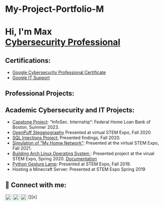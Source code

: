 # My-Project-Portfolio-M
<h1>Hi, I'm Max <br/><a href="https://github.com/MN0vva>Information Technology</a>, <a href="https://www.linkedin.com/in/max-navarrette/" >Cybersecurity Professional</a>

<h2>Certifications:</h2>

- [Google Cybersecurity Professional Certificate](https://coursera.org/share/f2a6e2619a4a14e1e979da3558232220)
- [Google IT Support](https://coursera.org/share/97af327e22cbc91a13a250f7a66f7aee)

<h2>Professional Projects:</h2>

<h2>Academic Cybersecurity and IT Projects:</h2>

- [Capstone Project](https://drive.google.com/drive/folders/16MkOD5rlSr-XMfuHkmdWPRGeHuDwDWJo?usp=drive_link): “InfoSec. Internship”: Federal Home Loan Bank of Boston, Summer 2023.
- [OpenPuff Steganography](https://youtu.be/62st1m6ZdW8) Presented at virtual STEM Expo, Fall 2020
- [SQL Injections Project:](https://docs.google.com/document/d/1tlWyr1jOC-uM2bzqVQ2MlTR3eqBnL6pl/edit?usp=drive_link&ouid=106987420707022229569&rtpof=true&sd=true) Presented findings, Fall 2020. 
- [Simulation of "My Homw Network"](https://youtu.be/aBRcQ8n086Q): Presented at the virtual STEM Expo, Fall 2021.
- [Building Arch Linux Operating System ](https://youtu.be/QJKEK6ZK0qQ): Presented project at the virual STEM Expo, Spring 2020. [Documentation](https://docs.google.com/document/d/1D0TjRf1TDVt0IW2ZeD9p0c2i9ywsD_GL/edit?usp=drive_link&ouid=106987420707022229569&rtpof=true&sd=true) 
- [Python Gesture Lamp](https://youtube.com/shorts/Fr10d4d7gOI?feature=share): Presented at STEM Expo, Fall 2019. 
- Hosting a Minecraft Server: Presented at STEM Expo Spring 2019

<h2> 🤳 Connect with me:</h2>

[<img align="left" alt="Max | YouTube" width="22px" src="https://cdn.jsdelivr.net/npm/simple-icons@v3/icons/youtube.svg" />][youtube]
[<img align="left" alt="Max | Twitter" width="22px" src="https://cdn.jsdelivr.net/npm/simple-icons@v3/icons/twitter.svg" />][x]
[<img align="left" alt="Max | LinkedIn" width="22px" src="https://cdn.jsdelivr.net/npm/simple-icons@v3/icons/linkedin.svg" />][linkedin]


[twitter]: https://twitter.com/NavaaMax
[youtube]: https://www.youtube.com/channel/UCS_L_cQLDWPNrWS5nKgvkkw
[linkedin]: https://www.linkedin.com/in/max-navarrette/
